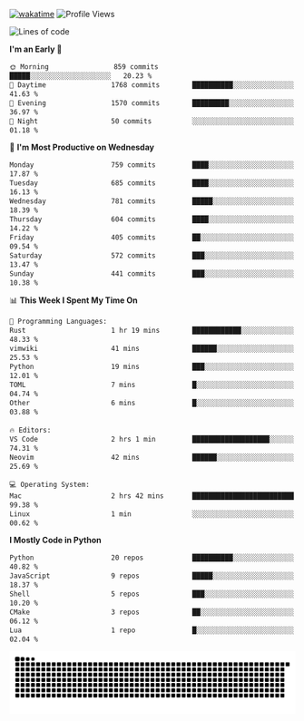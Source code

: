 [![wakatime](https://wakatime.com/badge/user/b920b284-3cde-4cd4-b72e-f7f22d050b16.svg)](https://wakatime.com/@b920b284-3cde-4cd4-b72e-f7f22d050b16)
![Profile Views](http://img.shields.io/badge/Profile%20Views-4586-blue)
<!--START_SECTION:waka-->
![Lines of code](https://img.shields.io/badge/From%20Hello%20World%20I%27ve%20Written-3.8%20million%20lines%20of%20code-blue)

**I'm an Early 🐤** 

```text
🌞 Morning                859 commits         █████░░░░░░░░░░░░░░░░░░░░   20.23 % 
🌆 Daytime                1768 commits        ██████████░░░░░░░░░░░░░░░   41.63 % 
🌃 Evening                1570 commits        █████████░░░░░░░░░░░░░░░░   36.97 % 
🌙 Night                  50 commits          ░░░░░░░░░░░░░░░░░░░░░░░░░   01.18 % 
```
📅 **I'm Most Productive on Wednesday** 

```text
Monday                   759 commits         ████░░░░░░░░░░░░░░░░░░░░░   17.87 % 
Tuesday                  685 commits         ████░░░░░░░░░░░░░░░░░░░░░   16.13 % 
Wednesday                781 commits         █████░░░░░░░░░░░░░░░░░░░░   18.39 % 
Thursday                 604 commits         ████░░░░░░░░░░░░░░░░░░░░░   14.22 % 
Friday                   405 commits         ██░░░░░░░░░░░░░░░░░░░░░░░   09.54 % 
Saturday                 572 commits         ███░░░░░░░░░░░░░░░░░░░░░░   13.47 % 
Sunday                   441 commits         ███░░░░░░░░░░░░░░░░░░░░░░   10.38 % 
```


📊 **This Week I Spent My Time On** 

```text
💬 Programming Languages: 
Rust                     1 hr 19 mins        ████████████░░░░░░░░░░░░░   48.33 % 
vimwiki                  41 mins             ██████░░░░░░░░░░░░░░░░░░░   25.53 % 
Python                   19 mins             ███░░░░░░░░░░░░░░░░░░░░░░   12.01 % 
TOML                     7 mins              █░░░░░░░░░░░░░░░░░░░░░░░░   04.74 % 
Other                    6 mins              █░░░░░░░░░░░░░░░░░░░░░░░░   03.88 % 

🔥 Editors: 
VS Code                  2 hrs 1 min         ███████████████████░░░░░░   74.31 % 
Neovim                   42 mins             ██████░░░░░░░░░░░░░░░░░░░   25.69 % 

💻 Operating System: 
Mac                      2 hrs 42 mins       █████████████████████████   99.38 % 
Linux                    1 min               ░░░░░░░░░░░░░░░░░░░░░░░░░   00.62 % 
```

**I Mostly Code in Python** 

```text
Python                   20 repos            ██████████░░░░░░░░░░░░░░░   40.82 % 
JavaScript               9 repos             █████░░░░░░░░░░░░░░░░░░░░   18.37 % 
Shell                    5 repos             ███░░░░░░░░░░░░░░░░░░░░░░   10.20 % 
CMake                    3 repos             ██░░░░░░░░░░░░░░░░░░░░░░░   06.12 % 
Lua                      1 repo              █░░░░░░░░░░░░░░░░░░░░░░░░   02.04 % 
```




<!--END_SECTION:waka-->
![Snake animation](https://raw.githubusercontent.com/timmypidashev/timmypidashev/main/commits.svg)

